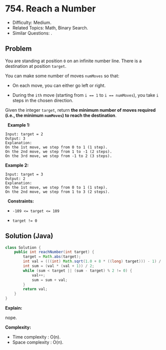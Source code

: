 # 754. Reach a Number

- Difficulty: Medium.
- Related Topics: Math, Binary Search.
- Similar Questions: .

## Problem

You are standing at position ```0``` on an infinite number line. There is a destination at position ```target```.

You can make some number of moves ```numMoves``` so that:


	
- On each move, you can either go left or right.
	
- During the ```ith``` move (starting from ```i == 1``` to ```i == numMoves```), you take ```i``` steps in the chosen direction.


Given the integer ```target```, return **the **minimum** number of moves required (i.e., the minimum **```numMoves```**) to reach the destination**.

 
**Example 1:**

```
Input: target = 2
Output: 3
Explanation:
On the 1st move, we step from 0 to 1 (1 step).
On the 2nd move, we step from 1 to -1 (2 steps).
On the 3rd move, we step from -1 to 2 (3 steps).
```

**Example 2:**

```
Input: target = 3
Output: 2
Explanation:
On the 1st move, we step from 0 to 1 (1 step).
On the 2nd move, we step from 1 to 3 (2 steps).
```

 
**Constraints:**


	
- ```-109 <= target <= 109```
	
- ```target != 0```



## Solution (Java)

```java
class Solution {
    public int reachNumber(int target) {
        target = Math.abs(target);
        int val = (((int) Math.sqrt(1.0 + 8 * ((long) target))) - 1) / 2;
        int sum = (val * (val + 1)) / 2;
        while (sum < target || (sum - target) % 2 != 0) {
            val++;
            sum = sum + val;
        }
        return val;
    }
}
```

**Explain:**

nope.

**Complexity:**

* Time complexity : O(n).
* Space complexity : O(n).
